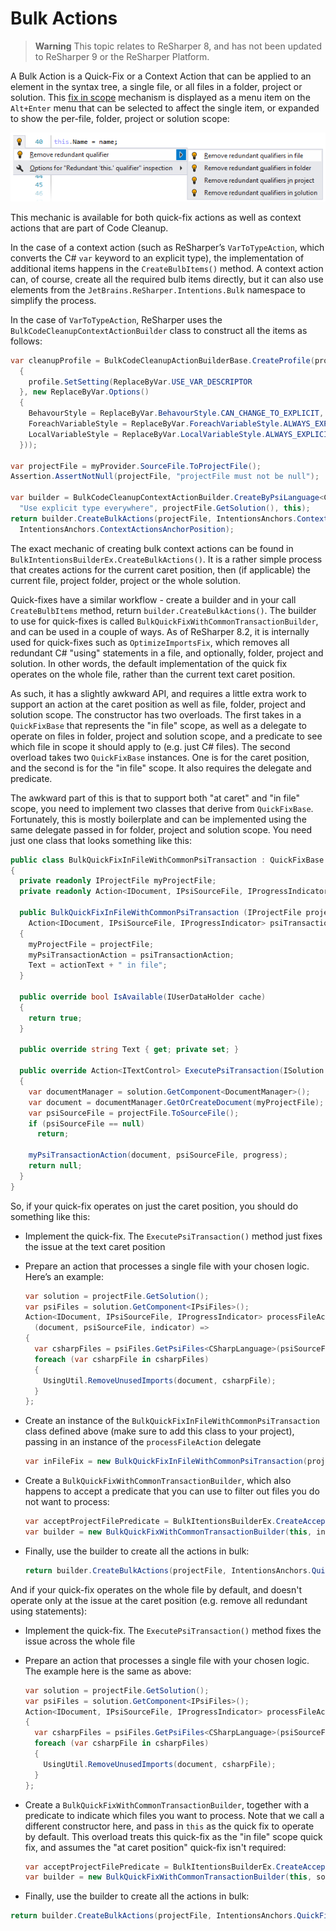 # Bulk Actions

> **Warning** This topic relates to ReSharper 8, and has not been updated to ReSharper 9 or the ReSharper Platform.

A Bulk Action is a Quick-Fix or a Context Action that can be applied to an element in the syntax tree, a single file, or all files in a folder, project or solution. This [fix in scope](http://www.jetbrains.com/resharper/webhelp/Code_Analysis__Fix_in_Scope.html) mechanism is displayed as a menu item on the `Alt+Enter` menu that can be selected to affect the single item, or expanded to show the per-file, folder, project or solution scope:

![Alt+Enter menu showing fix in scope context action](fix_in_scope.png)

This mechanic is available for both quick-fix actions as well as context actions that are part of Code Cleanup.

In the case of a context action (such as ReSharper’s `VarToTypeAction`, which converts the C# `var` keyword to an explicit type), the implementation of additional items happens in the `CreateBulbItems()` method. A context action can, of course, create all the required bulb items directly, but it can also use elements from the `JetBrains.ReSharper.Intentions.Bulk` namespace to simplify the process.

In the case of `VarToTypeAction`, ReSharper uses the `BulkCodeCleanupContextActionBuilder` class to construct all the items as follows:

```cs
var cleanupProfile = BulkCodeCleanupActionBuilderBase.CreateProfile(profile =>
  {
    profile.SetSetting(ReplaceByVar.USE_VAR_DESCRIPTOR
  }, new ReplaceByVar.Options()
  {
    BehavourStyle = ReplaceByVar.BehavourStyle.CAN_CHANGE_TO_EXPLICIT,
    ForeachVariableStyle = ReplaceByVar.ForeachVariableStyle.ALWAYS_EXPLICIT,
    LocalVariableStyle = ReplaceByVar.LocalVariableStyle.ALWAYS_EXPLICIT
  }));

var projectFile = myProvider.SourceFile.ToProjectFile();
Assertion.AssertNotNull(projectFile, "projectFile must not be null");

var builder = BulkCodeCleanupContextActionBuilder.CreateByPsiLanguage<CSharpLanguage>(cleanupProfile,
  "Use explicit type everywhere", projectFile.GetSolution(), this);
return builder.CreateBulkActions(projectFile, IntentionsAnchors.ContextActionsAnchor,
  IntentionsAnchors.ContextActionsAnchorPosition);
```

The exact mechanic of creating bulk context actions can be found in `BulkIntentionsBuilderEx.CreateBulkActions()`. It is a rather simple process that creates actions for the current caret position, then (if applicable) the current file, project folder, project or the whole solution.

Quick-fixes have a similar workflow - create a builder and in your call `CreateBulbItems` method, return `builder.CreateBulkActions()`. The builder to use for quick-fixes is called `BulkQuickFixWithCommonTransactionBuilder`, and can be used in a couple of ways. As of ReSharper 8.2, it is internally used for quick-fixes such as `OptimizeImportsFix`, which removes all redundant C# "using" statements in a file, and optionally, folder, project and solution. In other words, the default implementation of the quick fix operates on the whole file, rather than the current text caret position.

As such, it has a slightly awkward API, and requires a little extra work to support an action at the caret position as well as file, folder, project and solution scope. The constructor has two overloads. The first takes in a `QuickFixBase` that represents the "in file" scope, as well as a delegate to operate on files in folder, project and solution scope, and a predicate to see which file in scope it should apply to (e.g. just C# files). The second overload takes two `QuickFixBase` instances. One is for the caret position, and the second is for the "in file" scope. It also requires the delegate and predicate.

The awkward part of this is that to support both "at caret" and "in file" scope, you need to implement two classes that derive from `QuickFixBase`. Fortunately, this is mostly boilerplate and can be implemented using the same delegate passed in for folder, project and solution scope. You need just one class that looks something like this:

```cs
public class BulkQuickFixInFileWithCommonPsiTransaction : QuickFixBase
{
  private readonly IProjectFile myProjectFile;
  private readonly Action<IDocument, IPsiSourceFile, IProgressIndicator> myPsiTransactionAction;

  public BulkQuickFixInFileWithCommonPsiTransaction (IProjectFile projectFile, string actionText,
    Action<IDocument, IPsiSourceFile, IProgressIndicator> psiTransactionAction)
  {
    myProjectFile = projectFile;
    myPsiTransactionAction = psiTransactionAction;
    Text = actionText + " in file";
  }

  public override bool IsAvailable(IUserDataHolder cache)
  {
    return true;
  }

  public override string Text { get; private set; }

  public override Action<ITextControl> ExecutePsiTransaction(ISolution solution, IProgressIndicator progress)
  {
    var documentManager = solution.GetComponent<DocumentManager>();
    var document = documentManager.GetOrCreateDocument(myProjectFile);
    var psiSourceFile = projectFile.ToSourceFile();
    if (psiSourceFile == null)
      return;

    myPsiTransactionAction(document, psiSourceFile, progress);
    return null;
  }
}
```

So, if your quick-fix operates on just the caret position, you should do something like this:

* Implement the quick-fix. The `ExecutePsiTransaction()` method just fixes the issue at the text caret position
* Prepare an action that processes a single file with your chosen logic. Here’s an example:

    ```cs
    var solution = projectFile.GetSolution();
    var psiFiles = solution.GetComponent<IPsiFiles>();
    Action<IDocument, IPsiSourceFile, IProgressIndicator> processFileAction =
      (document, psiSourceFile, indicator) =>
    {
      var csharpFiles = psiFiles.GetPsiFiles<CSharpLanguage>(psiSourceFile).OfType<ICSharpFile>();
      foreach (var csharpFile in csharpFiles)
      {
        UsingUtil.RemoveUnusedImports(document, csharpFile);
      }
    };
    ```

* Create an instance of the `BulkQuickFixInFileWithCommonPsiTransaction` class defined above (make sure to add this class to your project), passing in an instance of the `processFileAction` delegate

    ```cs
    var inFileFix = new BulkQuickFixInFileWithCommonPsiTransaction(projectFile, RemoveUnusedDirectivesString, processFileAction);
    ```

* Create a `BulkQuickFixWithCommonTransactionBuilder`, which also happens to accept a predicate that you can use to filter out files you do not want to process:

    ```cs
    var acceptProjectFilePredicate = BulkItentionsBuilderEx.CreateAcceptFilePredicateByPsiLanaguage<CSharpLanguage>(solution);
    var builder = new BulkQuickFixWithCommonTransactionBuilder(this, inFileFix, solution, RemoveUnusedDirectivesString, processFileAction, acceptProjectFilePredicate);
    ```

* Finally, use the builder to create all the actions in bulk:

    ```cs
    return builder.CreateBulkActions(projectFile, IntentionsAnchors.QuickFixesAnchor, IntentionsAnchors.QuickFixesAnchorPosition);
    ```

And if your quick-fix operates on the whole file by default, and doesn't operate only at the issue at the caret position (e.g. remove all redundant using statements):

* Implement the quick-fix. The `ExecutePsiTransaction()` method fixes the issue across the whole file
* Prepare an action that processes a single file with your chosen logic. The example here is the same as above:

    ```cs
    var solution = projectFile.GetSolution();
    var psiFiles = solution.GetComponent<IPsiFiles>();
    Action<IDocument, IPsiSourceFile, IProgressIndicator> processFileAction = (document, psiSourceFile, indicator) =>
    {
      var csharpFiles = psiFiles.GetPsiFiles<CSharpLanguage>(psiSourceFile).OfType<ICSharpFile>();
      foreach (var csharpFile in csharpFiles)
      {
        UsingUtil.RemoveUnusedImports(document, csharpFile);
      }
    };
    ```

* Create a `BulkQuickFixWithCommonTransactionBuilder`, together with a predicate to indicate which files you want to process. Note that we call a different constructor here, and pass in `this` as the quick fix to operate by default. This overload treats this quick-fix as the "in file" scope quick fix, and assumes the "at caret position" quick-fix isn't required:

    ```cs
    var acceptProjectFilePredicate = BulkItentionsBuilderEx.CreateAcceptFilePredicateByPsiLanaguage<CSharpLanguage>(solution);
    var builder = new BulkQuickFixWithCommonTransactionBuilder(this, solution, RemoveUnusedDirectivesString, processFileAction, acceptProjectFilePredicate);
    ```

* Finally, use the builder to create all the actions in bulk:

```cs
return builder.CreateBulkActions(projectFile, IntentionsAnchors.QuickFixesAnchor, IntentionsAnchors.QuickFixesAnchorPosition);
```

